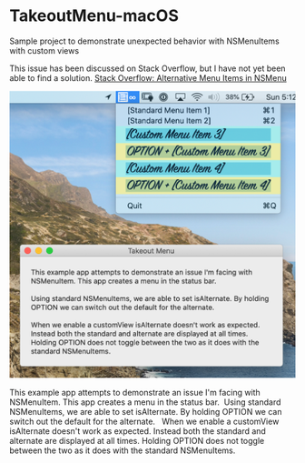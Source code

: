 # TakeoutMenu-macOS
Sample project to demonstrate unexpected behavior with NSMenuItems with custom views

This issue has been discussed on Stack Overflow, but I have not yet been able to find a solution.
[Stack Overflow: Alternative Menu Items in NSMenu](https://stackoverflow.com/questions/2606599/alternative-menu-items-in-nsmenu)

![Takeout Menu Screenshot](https://github.com/ianegordon/TakeoutMenu-macOS/blob/master/Docs/TakeoutMenuScreenshot.png?raw=true)

This example app attempts to demonstrate an issue I'm facing with NSMenuItem.  This app creates a menu in the status bar.  Using standard NSMenuItems, we are able to set isAlternate.  By holding OPTION we can switch out the default for the alternate.    When we enable a customView isAlternate doesn't work as expected.  Instead both the standard and alternate are displayed at all times.  Holding OPTION does not toggle between the two as it does with the standard NSMenuItems.
